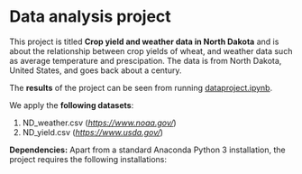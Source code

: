 # Data analysis project

This project is titled **Crop yield and weather data in North Dakota** and is about the relationship between crop yields of wheat, and weather data such as average temperature and prescipation. The data is from North Dakota, United States, and goes back about a century.

The **results** of the project can be seen from running [dataproject.ipynb](dataproject.ipynb).

We apply the **following datasets**:

1. ND_weather.csv (*https://www.noaa.gov/*) 
1. ND_yield.csv (*https://www.usda.gov/*)

**Dependencies:** Apart from a standard Anaconda Python 3 installation, the project requires the following installations:
